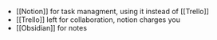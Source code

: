 - [[Notion]] for task managment, using it instead of [[Trello]]
- [[Trello]] left for collaboration, notion charges you
- [[Obsidian]] for notes